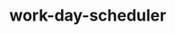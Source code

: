 # work-day-scheduler

<!-- time column of 1 -->
<!-- text area column of 10 -->
<!-- save column of 1 -->

